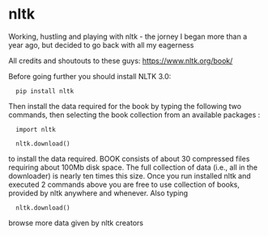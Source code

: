# nltk
Working, hustling and playing with nltk - the jorney I began more than a year ago, but decided to go back with all my eagerness

All credits and shoutouts to these guys: https://www.nltk.org/book/


Before going further you should install NLTK 3.0:

      pip install nltk
      
Then install the data required for the book by typing the following two commands, then selecting the book collection from an available packages :

      import nltk
      
      nltk.download()
      
to install the data required. BOOK consists of about 30 compressed files requiring about 100Mb disk space. The full collection of data (i.e., all in the downloader) is nearly ten times this size. Once you run installed nltk and executed 2 commands above you are free to use collection of books, provided by nltk anywhere and whenever. Also typing 

      nltk.download()
      
browse more data given by nltk creators
